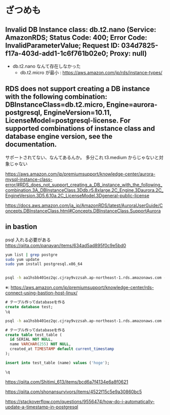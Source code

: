 # ざつめも

## Invalid DB Instance class: db.t2.nano (Service: AmazonRDS; Status Code: 400; Error Code: InvalidParameterValue; Request ID: 034d7825-f17a-403d-add1-1c6f761b02e0; Proxy: null)

- db.t2.nano なんて存在しなかった
  - db.t2.micro が最小 : https://aws.amazon.com/jp/rds/instance-types/

## RDS does not support creating a DB instance with the following combination: DBInstanceClass=db.t2.micro, Engine=aurora-postgresql, EngineVersion=10.11, LicenseModel=postgresql-license. For supported combinations of instance class and database engine version, see the documentation.

サポートされてない、なんてあるんか。
多分これ t3.medium からじゃないと対象じゃない

https://aws.amazon.com/jp/premiumsupport/knowledge-center/aurora-mysql-instance-class-error/#RDS_does_not_support_creating_a_DB_instance_with_the_following_combination.3A_DBInstanceClass.3Ddb.r5.8xlarge.2C_Engine.3Daurora.2C_EngineVersion.3D5.6.10a.2C_LicenseModel.3Dgeneral-public-license

https://docs.aws.amazon.com/ja_jp/AmazonRDS/latest/AuroraUserGuide/Concepts.DBInstanceClass.html#Concepts.DBInstanceClass.SupportAurora

## in bastion

psql 入れる必要がある
https://qiita.com/panayan/items/634ad5ad895f0c9e5bd0

```sh
yum list | grep postgre
sudo yum update
sudo yum install postgresql.x86_64


psql -h aa1hsbb401ez2qc.cjray9vzzsah.ap-northeast-1.rds.amazonaws.com -U postgres
```

※: https://aws.amazon.com/jp/premiumsupport/knowledge-center/rds-connect-using-bastion-host-linux/

```sql
# テーブル作ってdatabaseを作る
create database test;
\q

```

```sh
psql -h aa1hsbb401ez2qc.cjray9vzzsah.ap-northeast-1.rds.amazonaws.com -U postgres -d test
```

```sql
# テーブル作ってdatabaseを作る
create table test_table (
  id SERIAL NOT NULL,
  name VARCHAR(255) NOT NULL,
  created_at TIMESTAMP default current_timestamp
);

insert into test_table (name) values ('hoge');

\q

```

https://qiita.com/Shitimi_613/items/bcd6a7f4134e6a8f0621

https://qiita.com/shonansurvivors/items/4522f15c5e9a30860bc5

https://stackoverflow.com/questions/9556474/how-do-i-automatically-update-a-timestamp-in-postgresql
